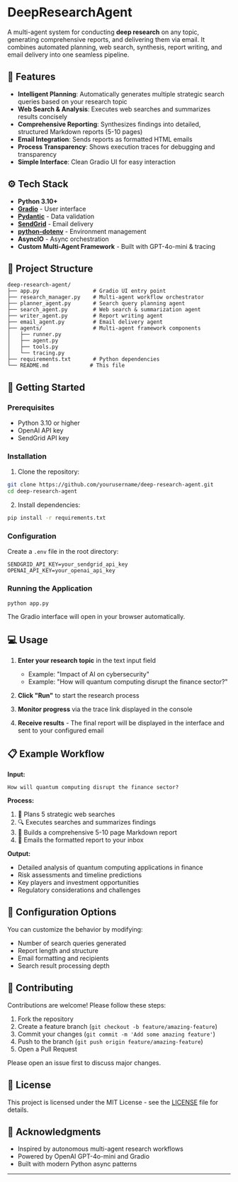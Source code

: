 # DeepResearchAgent

A multi-agent system for conducting **deep research** on any topic, generating comprehensive reports, and delivering them via email. It combines automated planning, web search, synthesis, report writing, and email delivery into one seamless pipeline.

## 🚀 Features

- **Intelligent Planning**: Automatically generates multiple strategic search queries based on your research topic
- **Web Search & Analysis**: Executes web searches and summarizes results concisely
- **Comprehensive Reporting**: Synthesizes findings into detailed, structured Markdown reports (5-10 pages)
- **Email Integration**: Sends reports as formatted HTML emails
- **Process Transparency**: Shows execution traces for debugging and transparency
- **Simple Interface**: Clean Gradio UI for easy interaction

## ⚙️ Tech Stack

- **Python 3.10+**
- **[Gradio](https://gradio.app/)** - User interface
- **[Pydantic](https://docs.pydantic.dev/)** - Data validation
- **[SendGrid](https://sendgrid.com/)** - Email delivery
- **[python-dotenv](https://pypi.org/project/python-dotenv/)** - Environment management
- **AsyncIO** - Async orchestration
- **Custom Multi-Agent Framework** - Built with GPT-4o-mini & tracing

## 📂 Project Structure

```
deep-research-agent/
├── app.py                 # Gradio UI entry point
├── research_manager.py    # Multi-agent workflow orchestrator
├── planner_agent.py       # Search query planning agent
├── search_agent.py        # Web search & summarization agent
├── writer_agent.py        # Report writing agent
├── email_agent.py         # Email delivery agent
├── agents/                # Multi-agent framework components
│   ├── runner.py
│   ├── agent.py
│   ├── tools.py
│   └── tracing.py
├── requirements.txt       # Python dependencies
└── README.md             # This file
```

## 🚀 Getting Started

### Prerequisites

- Python 3.10 or higher
- OpenAI API key
- SendGrid API key

### Installation

1. Clone the repository:
```bash
git clone https://github.com/yourusername/deep-research-agent.git
cd deep-research-agent
```

2. Install dependencies:
```bash
pip install -r requirements.txt
```

### Configuration

Create a `.env` file in the root directory:

```env
SENDGRID_API_KEY=your_sendgrid_api_key
OPENAI_API_KEY=your_openai_api_key
```

### Running the Application

```bash
python app.py
```

The Gradio interface will open in your browser automatically.

## 💻 Usage

1. **Enter your research topic** in the text input field
   - Example: "Impact of AI on cybersecurity"
   - Example: "How will quantum computing disrupt the finance sector?"

2. **Click "Run"** to start the research process

3. **Monitor progress** via the trace link displayed in the console

4. **Receive results** - The final report will be displayed in the interface and sent to your configured email

## 📋 Example Workflow

**Input:**
```
How will quantum computing disrupt the finance sector?
```

**Process:**
1. 🧠 Plans 5 strategic web searches
2. 🔍 Executes searches and summarizes findings
3. 📄 Builds a comprehensive 5-10 page Markdown report
4. 📧 Emails the formatted report to your inbox

**Output:**
- Detailed analysis of quantum computing applications in finance
- Risk assessments and timeline predictions
- Key players and investment opportunities
- Regulatory considerations and challenges

## 🔧 Configuration Options

You can customize the behavior by modifying:
- Number of search queries generated
- Report length and structure
- Email formatting and recipients
- Search result processing depth

## 🤝 Contributing

Contributions are welcome! Please follow these steps:

1. Fork the repository
2. Create a feature branch (`git checkout -b feature/amazing-feature`)
3. Commit your changes (`git commit -m 'Add some amazing feature'`)
4. Push to the branch (`git push origin feature/amazing-feature`)
5. Open a Pull Request

Please open an issue first to discuss major changes.

## 📝 License

This project is licensed under the MIT License - see the [LICENSE](LICENSE) file for details.

## 🌟 Acknowledgments

- Inspired by autonomous multi-agent research workflows
- Powered by OpenAI GPT-4o-mini and Gradio
- Built with modern Python async patterns

---
